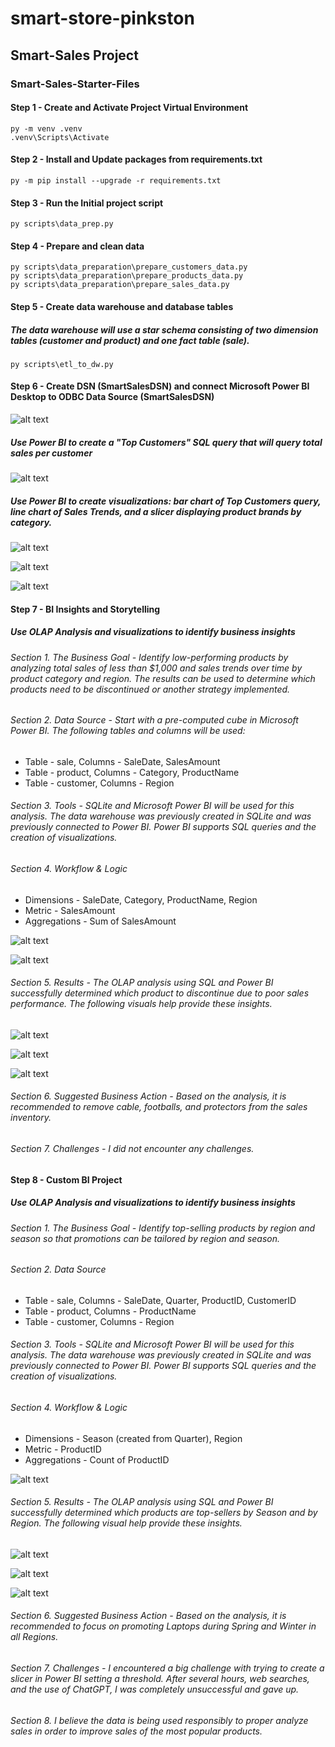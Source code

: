 # smart-store-pinkston
## Smart-Sales Project

### Smart-Sales-Starter-Files
#### Step 1 - Create and Activate Project Virtual Environment
```shell
py -m venv .venv
.venv\Scripts\Activate
```

#### Step 2 - Install and Update packages from requirements.txt
```shell
py -m pip install --upgrade -r requirements.txt
```

#### Step 3 - Run the Initial project script
```shell
py scripts\data_prep.py
```

#### Step 4 - Prepare and clean data
```shell
py scripts\data_preparation\prepare_customers_data.py
py scripts\data_preparation\prepare_products_data.py
py scripts\data_preparation\prepare_sales_data.py
```

#### Step 5 - Create data warehouse and database tables
##### The data warehouse will use a star schema consisting of two dimension tables (customer and product) and one fact table (sale).
```shell
py scripts\etl_to_dw.py
```

#### Step 6 - Create DSN (SmartSalesDSN) and connect Microsoft Power BI Desktop to ODBC Data Source (SmartSalesDSN)

![alt text](model_view.png)

##### Use Power BI to create a "Top Customers" SQL query that will query total sales per customer

![alt text](query_results.png)

##### Use Power BI to create visualizations:  bar chart of Top Customers query, line chart of Sales Trends, and a slicer displaying product brands by category.

![alt text](chart1.png)

![alt text](chart2.png)

![alt text](chart3.png)

#### Step 7 - BI Insights and Storytelling
##### Use OLAP Analysis and visualizations to identify business insights
###### Section 1. The Business Goal - Identify low-performing products by analyzing total sales of less than $1,000 and sales trends over time by product category and region. The results can be used to determine which products need to be discontinued or another strategy implemented.

###### Section 2. Data Source - Start with a pre-computed cube in Microsoft Power BI. The following tables and columns will be used:
* Table - sale, Columns - SaleDate, SalesAmount
* Table - product, Columns - Category, ProductName
* Table - customer, Columns - Region

###### Section 3. Tools - SQLite and Microsoft Power BI will be used for this analysis. The data warehouse was previously created in SQLite and was previously connected to Power BI. Power BI supports SQL queries and the creation of visualizations.

###### Section 4. Workflow & Logic
* Dimensions - SaleDate, Category, ProductName, Region
* Metric - SalesAmount
* Aggregations - Sum of SalesAmount

![alt text](total_sales_by_date.png)

![alt text](total_sales_by_date_product.png)

###### Section 5. Results - The OLAP analysis using SQL and Power BI successfully determined which product to discontinue due to poor sales performance. The following visuals help provide these insights.

![alt text](sum_total_sales_category.png)

![alt text](sum_total_sales_month.png)

![alt text](sum_total_sales_product.png)

###### Section 6. Suggested Business Action - Based on the analysis, it is recommended to remove cable, footballs, and protectors from the sales inventory.

###### Section 7. Challenges - I did not encounter any challenges.

#### Step 8 - Custom BI Project
##### Use OLAP Analysis and visualizations to identify business insights
###### Section 1. The Business Goal - Identify top-selling products by region and season so that promotions can be tailored by region and season.

###### Section 2. Data Source
* Table - sale, Columns - SaleDate, Quarter, ProductID, CustomerID
* Table - product, Columns - ProductName
* Table - customer, Columns - Region

###### Section 3. Tools - SQLite and Microsoft Power BI will be used for this analysis. The data warehouse was previously created in SQLite and was previously connected to Power BI. Power BI supports SQL queries and the creation of visualizations.

###### Section 4. Workflow & Logic
* Dimensions - Season (created from Quarter), Region
* Metric - ProductID
* Aggregations - Count of ProductID

![alt text](total_sales_by_region_season.png)

###### Section 5. Results - The OLAP analysis using SQL and Power BI successfully determined which products are top-sellers by Season and by Region. The following visual help provide these insights.

![alt text](sales_matrix.png)

![alt text](sales_matrix_region.png)

![alt text](sales_matrix_season.png)

###### Section 6. Suggested Business Action - Based on the analysis, it is recommended to focus on promoting Laptops during Spring and Winter in all Regions.

###### Section 7. Challenges - I encountered a big challenge with trying to create a slicer in Power BI setting a threshold. After several hours, web searches, and the use of ChatGPT, I was completely unsuccessful and gave up.

###### Section 8. I believe the data is being used responsibly to proper analyze sales in order to improve sales of the most popular products.




